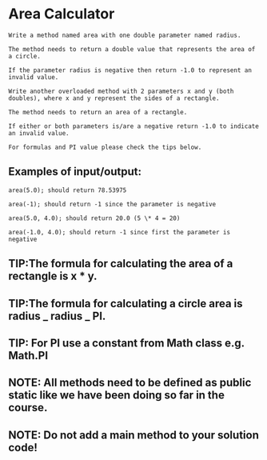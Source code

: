 # Area Calculator

    Write a method named area with one double parameter named radius.

    The method needs to return a double value that represents the area of a circle.

    If the parameter radius is negative then return -1.0 to represent an invalid value.

    Write another overloaded method with 2 parameters x and y (both doubles), where x and y represent the sides of a rectangle.

    The method needs to return an area of a rectangle.

    If either or both parameters is/are a negative return -1.0 to indicate an invalid value.

    For formulas and PI value please check the tips below.

## Examples of input/output:

    area(5.0); should return 78.53975

    area(-1); should return -1 since the parameter is negative

    area(5.0, 4.0); should return 20.0 (5 \* 4 = 20)

    area(-1.0, 4.0); should return -1 since first the parameter is negative

## TIP: ​The formula for calculating the area of a rectangle is x \* y.

## TIP: ​The formula for calculating a circle area is radius _ radius _ PI.

## TIP: For PI use a constant from Math class e.g. Math.PI

## NOTE: All methods need to be defined as public static ​like we have been doing so far in the course.

## NOTE: Do not add a main method to your solution code!
